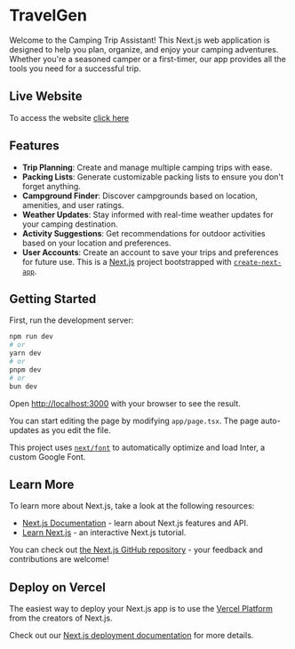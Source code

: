 # TravelGen

Welcome to the Camping Trip Assistant! This Next.js web application is designed to help you plan, organize, and enjoy your camping adventures. Whether you're a seasoned camper or a first-timer, our app provides all the tools you need for a successful trip.

## Live Website
To access the website [click here](https://travel-gens-6nx04ywbf-akshay-rs-projects-b28fc5b7.vercel.app/)

## Features

- **Trip Planning**: Create and manage multiple camping trips with ease.
- **Packing Lists**: Generate customizable packing lists to ensure you don't forget anything.
- **Campground Finder**: Discover campgrounds based on location, amenities, and user ratings.
- **Weather Updates**: Stay informed with real-time weather updates for your camping destination.
- **Activity Suggestions**: Get recommendations for outdoor activities based on your location and preferences.
- **User Accounts**: Create an account to save your trips and preferences for future use.
This is a [Next.js](https://nextjs.org/) project bootstrapped with [`create-next-app`](https://github.com/vercel/next.js/tree/canary/packages/create-next-app).

## Getting Started

First, run the development server:

```bash
npm run dev
# or
yarn dev
# or
pnpm dev
# or
bun dev
```

Open [http://localhost:3000](http://localhost:3000) with your browser to see the result.

You can start editing the page by modifying `app/page.tsx`. The page auto-updates as you edit the file.

This project uses [`next/font`](https://nextjs.org/docs/basic-features/font-optimization) to automatically optimize and load Inter, a custom Google Font.

## Learn More

To learn more about Next.js, take a look at the following resources:

- [Next.js Documentation](https://nextjs.org/docs) - learn about Next.js features and API.
- [Learn Next.js](https://nextjs.org/learn) - an interactive Next.js tutorial.

You can check out [the Next.js GitHub repository](https://github.com/vercel/next.js/) - your feedback and contributions are welcome!

## Deploy on Vercel

The easiest way to deploy your Next.js app is to use the [Vercel Platform](https://vercel.com/new?utm_medium=default-template&filter=next.js&utm_source=create-next-app&utm_campaign=create-next-app-readme) from the creators of Next.js.

Check out our [Next.js deployment documentation](https://nextjs.org/docs/deployment) for more details.
